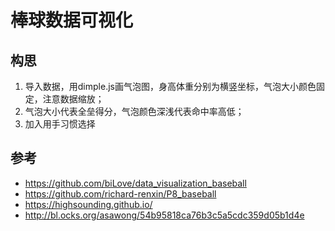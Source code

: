 # 棒球数据可视化

## 构思
1. 导入数据，用dimple.js画气泡图，身高体重分别为横竖坐标，气泡大小颜色固定，注意数据缩放；
2. 气泡大小代表全垒得分，气泡颜色深浅代表命中率高低；
3. 加入用手习惯选择

## 参考
- https://github.com/biLove/data_visualization_baseball
- https://github.com/richard-renxin/P8_baseball
- https://highsounding.github.io/
- http://bl.ocks.org/asawong/54b95818ca76b3c5a5cdc359d05b1d4e
